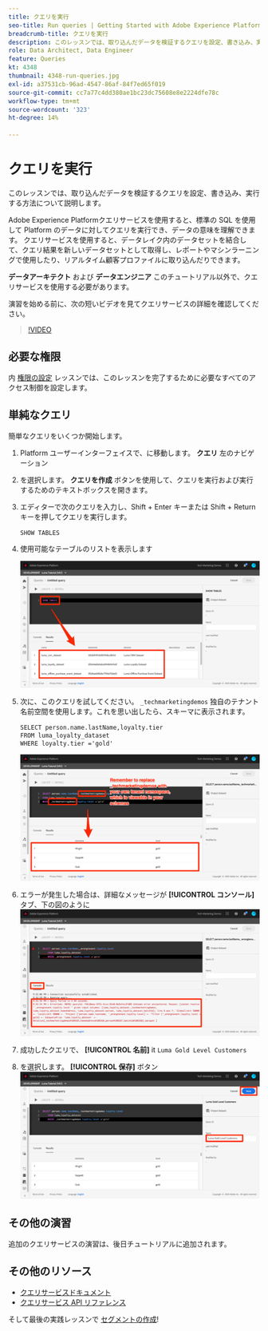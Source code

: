 ```yaml
---
title: クエリを実行
seo-title: Run queries | Getting Started with Adobe Experience Platform for Data Architects and Data Engineers
breadcrumb-title: クエリを実行
description: このレッスンでは、取り込んだデータを検証するクエリを設定、書き込み、実行する方法について説明します。
role: Data Architect, Data Engineer
feature: Queries
kt: 4348
thumbnail: 4348-run-queries.jpg
exl-id: a37531cb-96ad-4547-86af-84f7ed65f019
source-git-commit: cc7a77c4dd380ae1bc23dc75608e8e2224dfe78c
workflow-type: tm+mt
source-wordcount: '323'
ht-degree: 14%

---
```


# クエリを実行

<!-- 15 min-->
このレッスンでは、取り込んだデータを検証するクエリを設定、書き込み、実行する方法について説明します。

Adobe Experience Platformクエリサービスを使用すると、標準の SQL を使用して Platform のデータに対してクエリを実行でき、データの意味を理解できます。 クエリサービスを使用すると、データレイク内のデータセットを結合して、クエリ結果を新しいデータセットとして取得し、レポートやマシンラーニングで使用したり、リアルタイム顧客プロファイルに取り込んだりできます。

**データアーキテクト** および **データエンジニア** このチュートリアル以外で、クエリサービスを使用する必要があります。

演習を始める前に、次の短いビデオを見てクエリサービスの詳細を確認してください。
>[!VIDEO](https://video.tv.adobe.com/v/29795?quality=12&learn=on)

## 必要な権限

内 [権限の設定](configure-permissions.md) レッスンでは、このレッスンを完了するために必要なすべてのアクセス制御を設定します。

<!-- Settings > **[!UICONTROL Services]** > **[!UICONTROL Query Service]**
* Permission items Data Management > **[!UICONTROL View Datasets]** and  **[!UICONTROL Manage Datasets]**
* Permission item Sandboxes > `Luma Tutorial`
* User-role access to the `Luma Tutorial Platform` product profile
-->

## 単純なクエリ

簡単なクエリをいくつか開始します。

1. Platform ユーザーインターフェイスで、に移動します。 **クエリ** 左のナビゲーション
1. を選択します。 **クエリを作成** ボタンを使用して、クエリを実行および実行するためのテキストボックスを開きます。
1. エディターで次のクエリを入力し、Shift + Enter キーまたは Shift + Return キーを押してクエリを実行します。

   ```
   SHOW TABLES
   ```

1. 使用可能なテーブルのリストを表示します

   ![テーブルクエリを表示](assets/queries-showTables.png)


1. 次に、このクエリを試してください。 `_techmarketingdemos` 独自のテナント名前空間を使用します。これを思い出したら、スキーマに表示されます。

   ```
   SELECT person.name.lastName,loyalty.tier
   FROM luma_loyalty_dataset
   WHERE loyalty.tier ='gold'
   ```

   ![ロイヤルティデータセットからデータを選択](assets/queries-loyaltySelect.png)

1. エラーが発生した場合は、詳細なメッセージが **[!UICONTROL コンソール]** タブ、下の図のように
   ![クエリでエラーが発生しました](assets/queries-error.png)

1. 成功したクエリで、 **[!UICONTROL 名前]** it `Luma Gold Level Customers`
1. を選択します。 **[!UICONTROL 保存]** ボタン
   ![クエリの保存](assets/queries-loyaltySelect-save.png)


<!--SELECT COUNT(DISTINCT (_techmarketingdemos.systemIdentifier.loyaltyId)) FROM luma_loyalty_dataset 


SELECT _techmarketingdemos.systemIdentifier.loyaltyId, COUNT(_techmarketingdemos.systemIdentifier.loyaltyId)
FROM luma_loyalty_dataset 
GROUP BY _techmarketingdemos.systemIdentifier.loyaltyId
HAVING COUNT(_techmarketingdemos.systemIdentifier.loyaltyId) > 1;-->

## その他の演習

追加のクエリサービスの演習は、後日チュートリアルに追加されます。
<!--
## Join Datasets

In this exercise, we will join two datasets `Luma Loyalty Dataset` and `Luma Offline Purchase` to get list of gold customers who have spend over $500 dollars in one purchase.

1. Create a new query
1. Copy and paste following query in query editor and execute, again replacing `_techmarketingdemos` with your own tenant namespace
    
    ```
    SELECT DISTINCT lopd.commerce.order.purchaseID as PurchaseId ,
        lld.person.name.firstName as LastName ,
        lld.person.name.lastName as LastName ,
        lopd.personalEmail.address as email,
        lopd.commerce.order.priceTotal as Total

    FROM luma_loyalty_dataset lld
    JOIN luma_offline_purchase_event_dataset lopd
    ON lopd._techmarketingdemos.systemIdentifier.loyaltyId = lld._techmarketingdemos.systemIdentifier.loyaltyId

    WHERE lld._techmarketingdemos.loyalty.level ='gold' AND lopd.commerce.order.priceTotal >500;
    ```

1. You should get list of Gold Customers who have spend over $500 in single purchase.

## Output datasets

1. Select on Output Dataset button
1. Provide name and description to the dataset
1. Save.
1. Go to **Datasets** under **Data Management** to find new dataset created.

-->
<!--Add content for Adobe Defined Functions-->

## その他のリソース

* [クエリサービスドキュメント](https://experienceleague.adobe.com/docs/experience-platform/query/home.html?lang=ja)
* [クエリサービス API リファレンス](https://www.adobe.io/experience-platform-apis/references/query-service/)

そして最後の実践レッスンで [セグメントの作成](build-segments.md)!
